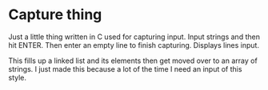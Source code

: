 # Capture thing
Just a little thing written in C used for capturing input.
Input strings and then hit ENTER. Then enter an empty line to finish capturing.
Displays lines input.

This fills up a linked list and its elements then get moved over to an array of strings. I just made this because a lot of the time I need an input of this style.

